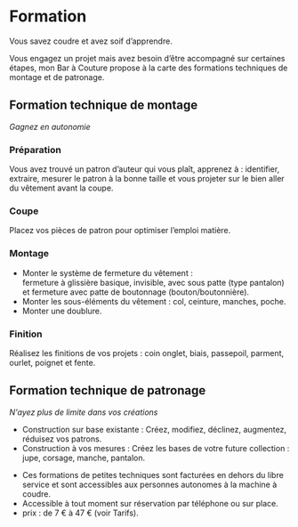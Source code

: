 # Formation

Vous savez coudre et avez soif d’apprendre.

Vous engagez un projet mais avez besoin d’être accompagné sur certaines étapes, mon Bar à Couture propose à la carte des formations techniques de montage et de patronage.

## Formation technique de montage
_Gagnez en autonomie_

### Préparation
Vous avez trouvé un patron d’auteur qui vous plaît, apprenez à :
identifier, extraire, mesurer le patron à la bonne taille et vous projeter sur le bien aller du vêtement avant la coupe.

### Coupe
Placez vos pièces de patron pour optimiser l’emploi matière.

### Montage
  * Monter le système de fermeture du vêtement :  
    fermeture à glissière basique, invisible, avec sous patte (type pantalon) et fermeture avec patte de boutonnage (bouton/boutonnière).
  * Monter les sous-éléments du vêtement :
    col, ceinture, manches, poche.
  * Monter une doublure.

### Finition
Réalisez les finitions de vos projets : coin onglet, biais, passepoil, parment, ourlet, poignet et fente.

## Formation technique de patronage
_N'ayez plus de limite dans vos créations_
* Construction sur base existante : Créez, modifiez, déclinez, augmentez, réduisez vos patrons.
* Construction à vos mesures : Créez les bases de votre future collection : jupe, corsage, manche, pantalon.

<div class="info">
  <ul>
    <li>
      Ces formations de petites techniques sont facturées en dehors du libre
      service et sont accessibles aux personnes autonomes à la machine à
      coudre.
    </li>
    <li>
      Accessible à tout moment sur réservation par téléphone ou sur place.
    </li>
    <li>prix : de 7 € à 47 € (voir Tarifs).</li>
  </ul>
</div>

